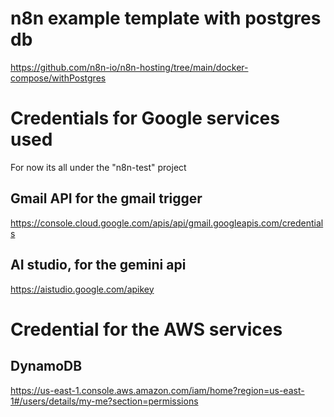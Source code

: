 # n8n example template with postgres db

https://github.com/n8n-io/n8n-hosting/tree/main/docker-compose/withPostgres

# Credentials for Google services used

For now its all under the "n8n-test" project

## Gmail API for the gmail trigger

https://console.cloud.google.com/apis/api/gmail.googleapis.com/credentials

## AI studio, for the gemini api

https://aistudio.google.com/apikey

# Credential for the AWS services

## DynamoDB

https://us-east-1.console.aws.amazon.com/iam/home?region=us-east-1#/users/details/my-me?section=permissions
